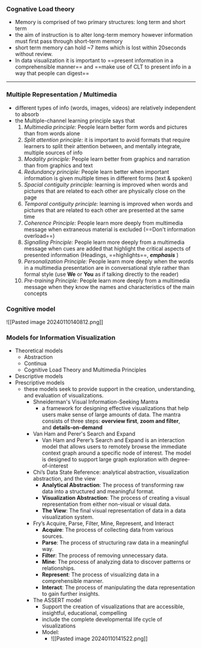 ### Cognative Load theory
- Memory is comprised of two primary structures: long term and short term
- the aim of instruction is to alter long-term memory however information must first pass through short-term memory
- short term memory can hold ~7 items which is lost within 20seconds without review.
- In data visualization it is important to ==present information in a comprehensible manner== and ==make use of CLT to present info in a way that people can digest==

---
### Multiple Representation / Multimedia
- different types of info (words, images, videos) are relatively independent to absorb
- the Multiple-channel learning principle says that 
	1. *Multimedia principle:* People learn better form words and pictures than from words alone
	2. *Split attention principle:* it is important to avoid formats that require learners to split their attention between, and mentally integrate, multiple sources of info
	3. *Modality principle:* People learn better from graphics and narration than from graphics and text
	4. *Redundancy principle:* People learn better when important information is given multiple times in different forms (text & spoken)
	5. *Spacial contiguity principle:* learning is improved when words and pictures that are related to each other are physically close on the page
	6. *Temporal contiguity principle:* learning is improved when words and pictures that are related to each other are presented at the same time
	7. *Coherence Principle:* People learn more deeply from multimedia message when extraneous material is excluded (==Don't information overload==)
	8. *Signalling Principle:* People learn more deeply from a multimedia message when cues are added that highlight the critical aspects of presented information (Headings, ==highlights==, ***emphasis*** )
	9. *Personalization Principle:* People learn more deeply when the words in a multimedia presentation are in conversational style rather than formal style (use **We** or **You** as if talking directly to the reader)
	10. *Pre-training Principle:* People learn more deeply from a multimedia message when they know the names and characteristics of the main concepts

### Cognitive model
![[Pasted image 20240110140812.png]]

### Models for Information Visualization
- Theoretical models
	- Abstraction
	- Continua
	- Cognitive Load Theory and Multimedia Principles
- Descriptive models
- Prescriptive models
	- these models seek to provide support in the creation, understanding, and evaluation of visualizations.
		- Shneiderman's Visual Information-Seeking Mantra
			- a framework for designing effective visualizations that help users make sense of large amounts of data. The mantra consists of three steps: **overview first**, **zoom and filter**, and **details-on-demand**
		- Van Ham and Perer's Search and Expand
			- Van Ham and Perer’s Search and Expand is an interaction model that allows users to remotely browse the immediate context graph around a specific node of interest. The model is designed to support large graph exploration with degree-of-interest
		- Chi’s Data State Reference: analytical abstraction, visualization abstraction, and the view
			-   **Analytical Abstraction**: The process of transforming raw data into a structured and meaningful format.
			-   **Visualization Abstraction**: The process of creating a visual representation from either non-visual or visual data.
			-   **The View**: The final visual representation of data in a data visualization system.
		- Fry’s Acquire, Parse, Filter, Mine, Represent, and Interact
			- **Acquire**: The process of collecting data from various sources.
			- **Parse**: The process of structuring raw data in a meaningful way.
			- **Filter**: The process of removing unnecessary data.
			- **Mine**: The process of analyzing data to discover patterns or relationships.
			- **Represent**: The process of visualizing data in a comprehensible manner.
			- **Interact**: The process of manipulating the data representation to gain further insights.
		- The ASSERT model
			- Support the creation of visualizations that are accessible, insightful, educational, compelling
			- include the complete developmental life cycle of visualizations
			- Model:
				- ![[Pasted image 20240110141522.png]]